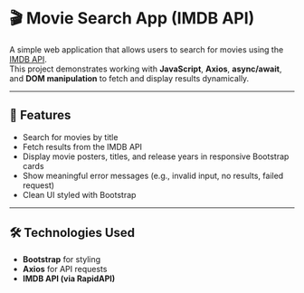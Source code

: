 # 🎬 Movie Search App (IMDB API)

A simple web application that allows users to search for movies using the [IMDB API](https://rapidapi.com/apidojo/api/imdb8).  
This project demonstrates working with **JavaScript**, **Axios**, **async/await**, and **DOM manipulation** to fetch and display results dynamically.

---

## 🚀 Features
- Search for movies by title
- Fetch results from the IMDB API
- Display movie posters, titles, and release years in responsive Bootstrap cards
- Show meaningful error messages (e.g., invalid input, no results, failed request)
- Clean UI styled with Bootstrap

---

## 🛠️ Technologies Used
- **Bootstrap** for styling
- **Axios** for API requests
- **IMDB API (via RapidAPI)**
